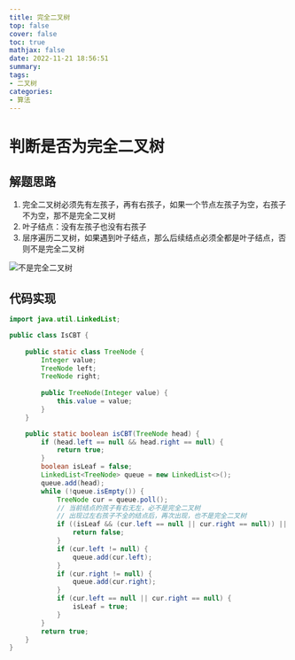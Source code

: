 ```yaml
---
title: 完全二叉树
top: false
cover: false
toc: true
mathjax: false
date: 2022-11-21 18:56:51
summary:
tags:
- 二叉树
categories:
- 算法
---
```


# 判断是否为完全二叉树


## 解题思路

1. 完全二叉树必须先有左孩子，再有右孩子，如果一个节点左孩子为空，右孩子不为空，那不是完全二叉树
2. 叶子结点：没有左孩子也没有右孩子
3. 层序遍历二叉树，如果遇到叶子结点，那么后续结点必须全都是叶子结点，否则不是完全二叉树

![不是完全二叉树](http://rlf7zdk5v.hn-bkt.clouddn.com/%E5%AE%8C%E5%85%A8%E4%BA%8C%E5%8F%89%E6%A0%91.png)

## 代码实现

``` java
import java.util.LinkedList;

public class IsCBT {
    
    public static class TreeNode {
        Integer value;
        TreeNode left;
        TreeNode right;
        
        public TreeNode(Integer value) {
            this.value = value;
        }
    }

    public static boolean isCBT(TreeNode head) {
        if (head.left == null && head.right == null) {
            return true;
        }
        boolean isLeaf = false;
        LinkedList<TreeNode> queue = new LinkedList<>();
        queue.add(head);
        while (!queue.isEmpty()) {
            TreeNode cur = queue.poll();
            // 当前结点的孩子有右无左，必不是完全二叉树
            // 出现过左右孩子不全的结点后，再次出现，也不是完全二叉树
            if ((isLeaf && (cur.left == null || cur.right == null)) || (cur.left == null && cur.right != null)) {
                return false;
            }
            if (cur.left != null) {
                queue.add(cur.left);
            }
            if (cur.right != null) {
                queue.add(cur.right);
            }
            if (cur.left == null || cur.right == null) {
                isLeaf = true;
            }
        }
        return true; 
    }
}
```